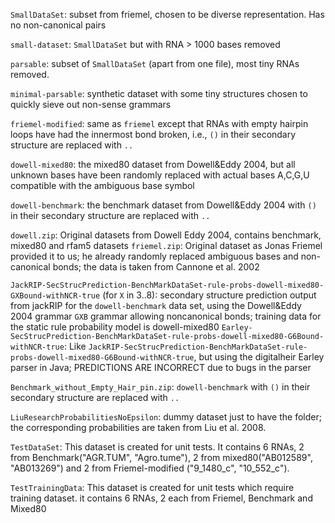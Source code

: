 `SmallDataSet`: subset from friemel, chosen to be diverse representation. Has no non-canonical pairs

`small-dataset`: `SmallDataSet` but with RNA > 1000 bases removed

`parsable`: subset of `SmallDataSet` (apart from one file), most tiny RNAs removed.

`minimal-parsable`: synthetic dataset with some tiny structures chosen to quickly sieve out non-sense grammars



`friemel-modified`: same as `friemel` except that RNAs with empty hairpin loops have had the innermost bond broken, i.e., `()` in their secondary structure are replaced with `..`

`dowell-mixed80`: the mixed80 dataset from Dowell&Eddy 2004, but all unknown bases have been randomly replaced with actual bases A,C,G,U compatible with the ambiguous base symbol

`dowell-benchmark`: the benchmark dataset from Dowell&Eddy 2004 with `()` in their secondary structure are replaced with `..`

`dowell.zip`: Original datasets from Dowell Eddy 2004, contains benchmark, mixed80 and rfam5 datasets
`friemel.zip`: Original dataset as Jonas Friemel provided it to us;  he already randomly replaced ambiguous bases and non-canonical bonds; the data is taken from Cannone et al. 2002

`JackRIP-SecStrucPrediction-BenchMarkDataSet-rule-probs-dowell-mixed80-GXBound-withNCR-true` (for `X` in 3..8): secondary structure prediction output from jackRIP for the `dowell-benchmark` data set, using the Dowell&Eddy 2004 grammar `GXB` grammar allowing noncanonical bonds; training data for the static rule probability model is dowell-mixed80
`Earley-SecStrucPrediction-BenchMarkDataSet-rule-probs-dowell-mixed80-G6Bound-withNCR-true`: Like `JackRIP-SecStrucPrediction-BenchMarkDataSet-rule-probs-dowell-mixed80-G6Bound-withNCR-true`, but using the digitalheir Earley parser in Java; PREDICTIONS ARE INCORRECT due to bugs in the parser

`Benchmark_without_Empty_Hair_pin.zip`: `dowell-benchmark` with `()` in their secondary structure are replaced with `..`

`LiuResearchProbabilitiesNoEpsilon`: dummy dataset just to have the folder; the corresponding probabilities are taken from Liu et al. 2008.

`TestDataSet`: This dataset is created for unit tests. It contains 6 RNAs, 2 from Benchmark("AGR.TUM", "Agro.tume"), 2 from mixed80("AB012589", "AB013269") and 2 from Friemel-modified ("9_1480_c", "10_552_c").

`TestTrainingData`: This dataset is created for unit tests which require training dataset. it contains 6 RNAs, 2 each from Friemel, Benchmark and Mixed80 
